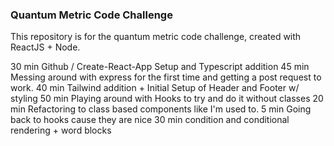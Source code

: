### Quantum Metric Code Challenge

This repository is for the quantum metric code challenge, created with ReactJS + Node.

30 min Github / Create-React-App Setup and Typescript addition
45 min Messing around with express for the first time and getting a post request to work.
40 min Tailwind addition + Initial Setup of Header and Footer w/ styling
50 min Playing around with Hooks to try and do it without classes
20 min Refactoring to class based components like I'm used to.
5 min Going back to hooks cause they are nice
30 min condition and conditional rendering + word blocks